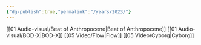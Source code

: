 ```yaml
---
{"dg-publish":true,"permalink":"/years/2023/"}
---
```


[[01   Audio-visual/Beat of Anthropocene\|Beat of Anthropocene]]
[[01   Audio-visual/BOD-X\|BOD-X]]
[[05   Video/Flow\|Flow]]
[[05   Video/Cyborg\|Cyborg]]
